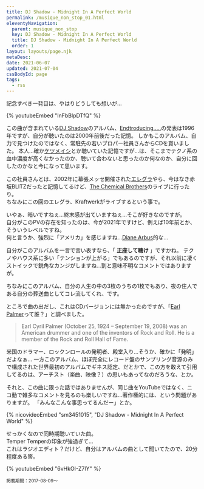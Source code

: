 ```yaml
---
title: DJ Shadow - Midnight In A Perfect World
permalink: /musique_non_stop_01.html
eleventyNavigation:
  parent: musique_non_stop
  key: DJ Shadow - Midnight In A Perfect World
  title: DJ Shadow - Midnight In A Perfect World
  order: 1
layout: layouts/page.njk
metaDesc:
date: 2021-06-07
updated: 2021-07-04
cssBodyId: page
tags:
  - rss
---
```


記念すべき一発目は、やはりどうしても想いが…

{% youtubeEmbed "InFbBlpDTfQ" %}

この曲が含まれている[DJ Shadow](https://en.wikipedia.org/wiki/DJ_Shadow)のアルバム、[Endtroducing.....](https://en.wikipedia.org/wiki/Endtroducing.....)の発表は1996年ですが、自分が聴いたのは2000年前後だった記憶。
しかもこのアルバム、自力で見つけたのではなく、常駐先の若いプロパー社員さんからCDを貰いました。
本人…確か[ケツメイシ](https://ja.wikipedia.org/wiki/%E3%82%B1%E3%83%84%E3%83%A1%E3%82%A4%E3%82%B7)とか聴いていた記憶ですが…は、そこまでテクノ系の血中濃度が高くなかったのか、聴いて合わないと思ったのか何なのか、自分に回したのかなと今になって思います。

この社員さんとは、2002年に幕張メッセ開催された[エレグラ](https://ja.wikipedia.org/wiki/%E3%82%A8%E3%83%AC%E3%82%AF%E3%83%88%E3%83%A9%E3%82%B0%E3%83%A9%E3%82%A4%E3%83%89)やら、今はなき赤坂BLITZだったと記憶してるけど、[The Chemical Brothers](https://ja.wikipedia.org/wiki/%E3%82%B1%E3%83%9F%E3%82%AB%E3%83%AB%E3%83%BB%E3%83%96%E3%83%A9%E3%82%B6%E3%83%BC%E3%82%BA)のライブに行ったり。  
ちなみにこの回のエレグラ、Kraftwerkがライブするという事で。

いやぁ、暗いですねぇ…終末感が出ていますねぇ…そこが好きなのですが。  
自分がこのPVの存在を知ったのは、今が2021年ですけど、例えば10年前とか、そういうレベルですね。  
何と言うか、強烈に「アメリカ」を感じますね…[Diane Arbus](https://en.wikipedia.org/wiki/Diane_Arbus)的な…

自分がこのアルバムを一言で言い表すなら、「 **正座して聴け** 」ですかね。
テクノやハウス系に多い「テンションが上がる」でもあるのですが、それ以前に凄くストイックで鋭角なカンジがしますね…割と意味不明なコメントではありますが。

ちなみにこのアルバム、自分の人生の中の3枚のうちの1枚でもあり、夜の住人である自分の葬送曲としてコレ流してくれ、です。

ところで曲の出だし、これはCDバージョンには無かったのですが、「[Earl Palmer](https://en.wikipedia.org/wiki/Earl_Palmer)って誰？」と調べました。

> Earl Cyril Palmer (October 25, 1924 – September 19, 2008) was an American drummer and one of the inventors of Rock and Roll. He is a member of the Rock and Roll Hall of Fame.

米国のドラマー、ロックンロールの発明者、殿堂入り…そうか、確かに「発明」だよなぁ…
一方このアルバム、ほぼ完全にレコード盤のサンプリング音源のみで構成された世界最初のアルバムでギネス認定、だとかで、この方を敢えて引用してるのは、アーチスト（楽曲、映像？）の思いもあってなのだろうな、とか。

それと、この曲に限った話ではありませんが、同じ曲をYouTubeではなく、ニコ動で雑多なコメントを見るのも楽しいですね…著作権的には、という問題がありますが。
「みんなこんな事思ってるんだー」とか。

{% nicovideoEmbed "sm3451015", "DJ Shadow - Midnight In A Perfect World" %}

せっかくなので同時期聴いていた曲。  
Temper Temperの印象が強過ぎて…  
これはラジオエディト？だけど、自分はアルバムの曲として聞いてたので、20分程度ある筈。

{% youtubeEmbed "6vHkOI-Z7lY" %}

<small>掲載期間：2017-08-09〜</small>
